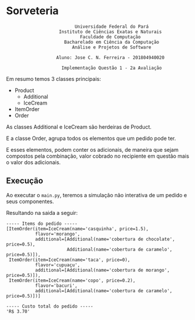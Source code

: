 # Sorveteria

```
                          Universidade Federal do Pará
                    Instituto de Ciências Exatas e Naturais
                            Faculdade de Computação
                      Bacharelado em Ciência da Computação
                         Análise e Projetos de Software

                   Aluno: Jose C. N. Ferreira - 201804940020

                     Implementação Questão 1 - 2a Avaliação
```

Em resumo temos 3 classes principais:

  - Product
    - Additional
    - IceCream
  - ItemOrder
  - Order

As classes Additional e IceCream são herdeiras de Product.

E a classe Order, agrupa todos os elementos que um pedido pode ter.

E esses elementos, podem conter os adicionais, de maneira que sejam compostos
pela combinação, valor cobrado no recipiente em questão mais o valor dos
adicionais.

## Execução

Ao executar o  `main.py`, teremos a simulação não interativa de um pedido e seus
componentes.

Resultando na saida a seguir:

```
----- Items do pedido -----
[ItemOrder(item=IceCream(name='casquinha', price=1.5),
           flavor='morango',
           additional=[Additional(name='cobertura de chocolate', price=0.5),
                       Additional(name='cobertura de caramelo', price=0.5)]),
 ItemOrder(item=IceCream(name='taca', price=0),
           flavor='cupuaçu',
           additional=[Additional(name='cobertura de morango', price=0.5)]),
 ItemOrder(item=IceCream(name='copo', price=0.2),
           flavor='bacuri',
           additional=[Additional(name='cobertura de caramelo', price=0.5)])]

----- Custo total do pedido -----
'R$ 3.70'
```
